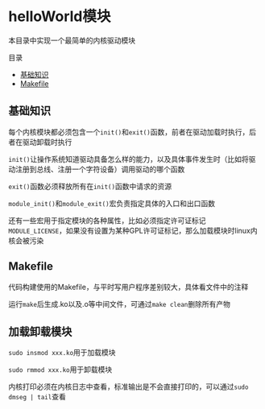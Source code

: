 # helloWorld模块

本目录中实现一个最简单的内核驱动模块

目录

- [基础知识](#基础知识)
- [Makefile](#makefile)

## 基础知识

每个内核模块都必须包含一个`init()`和`exit()`函数，前者在驱动加载时执行，后者在驱动卸载时执行

`init()`让操作系统知道驱动具备怎么样的能力，以及具体事件发生时（比如将驱动注册到总线、注册一个字符设备）调用驱动的哪个函数

`exit()`函数必须释放所有在`init()`函数中请求的资源

`module_init()`和`module_exit()`宏负责指定具体的入口和出口函数

还有一些宏用于指定模块的各种属性，比如必须指定许可证标记`MODULE_LICENSE`，如果没有设置为某种GPL许可证标记，那么加载模块时linux内核会被污染

## Makefile

代码构建使用的Makefile，与平时写用户程序差别较大，具体看文件中的注释

运行`make`后生成.ko以及.o等中间文件，可通过`make clean`删除所有产物

## 加载卸载模块

`sudo insmod xxx.ko`用于加载模块

`sudo rmmod xxx.ko`用于卸载模块

内核打印必须在内核日志中查看，标准输出是不会直接打印的，可以通过`sudo dmseg | tail`查看

